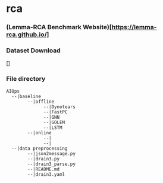 # rca
### (Lemma-RCA Benchmark Website)[https://lemma-rca.github.io/]
### Dataset Download
[]


### File directory

```
AIOps
  --|baseline
        --|offline
              --|Dynotears
              --|FastPC
              --|GNN
              --|GOLEM
              --|LSTM
        --|online
              --|
              --|
  --|data preprocessing
        --|json2message.py
        --|drain3.py
        --|drain3_parse.py
        --|README.md
        --|drain3.yaml
```
###
